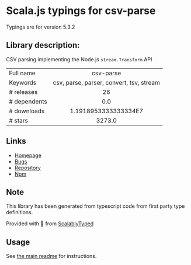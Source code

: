 
# Scala.js typings for csv-parse

Typings are for version 5.3.2

## Library description:
CSV parsing implementing the Node.js `stream.Transform` API

|                    |                 |
| ------------------ | :-------------: |
| Full name          | csv-parse |
| Keywords           | csv, parse, parser, convert, tsv, stream |
| # releases         | 26 |
| # dependents       | 0.0 |
| # downloads        | 1.1918953333333334E7 |
| # stars            | 3273.0 |

## Links
- [Homepage](https://csv.js.org/parse/)
- [Bugs](https://github.com/adaltas/node-csv/issues)
- [Repository](https://github.com/adaltas/node-csv)
- [Npm](https://www.npmjs.com/package/csv-parse)
    


## Note
This library has been generated from typescript code from first party type definitions.

Provided with :purple_heart: from [ScalablyTyped](https://github.com/oyvindberg/ScalablyTyped)

## Usage
See [the main readme](../../readme.md) for instructions.


